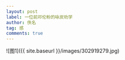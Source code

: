 ```yaml
---
layout: post
label: 一位前邓伦粉的咏炭劝学
author: 佚名
tag: 感
comments: true
---
```


![图1]({{ site.baseurl }}/images/302919279.jpg)


